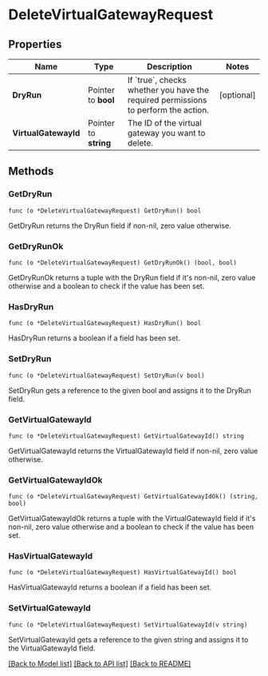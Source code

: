 # DeleteVirtualGatewayRequest

## Properties

Name | Type | Description | Notes
------------ | ------------- | ------------- | -------------
**DryRun** | Pointer to **bool** | If &#x60;true&#x60;, checks whether you have the required permissions to perform the action. | [optional] 
**VirtualGatewayId** | Pointer to **string** | The ID of the virtual gateway you want to delete. | 

## Methods

### GetDryRun

`func (o *DeleteVirtualGatewayRequest) GetDryRun() bool`

GetDryRun returns the DryRun field if non-nil, zero value otherwise.

### GetDryRunOk

`func (o *DeleteVirtualGatewayRequest) GetDryRunOk() (bool, bool)`

GetDryRunOk returns a tuple with the DryRun field if it's non-nil, zero value otherwise
and a boolean to check if the value has been set.

### HasDryRun

`func (o *DeleteVirtualGatewayRequest) HasDryRun() bool`

HasDryRun returns a boolean if a field has been set.

### SetDryRun

`func (o *DeleteVirtualGatewayRequest) SetDryRun(v bool)`

SetDryRun gets a reference to the given bool and assigns it to the DryRun field.

### GetVirtualGatewayId

`func (o *DeleteVirtualGatewayRequest) GetVirtualGatewayId() string`

GetVirtualGatewayId returns the VirtualGatewayId field if non-nil, zero value otherwise.

### GetVirtualGatewayIdOk

`func (o *DeleteVirtualGatewayRequest) GetVirtualGatewayIdOk() (string, bool)`

GetVirtualGatewayIdOk returns a tuple with the VirtualGatewayId field if it's non-nil, zero value otherwise
and a boolean to check if the value has been set.

### HasVirtualGatewayId

`func (o *DeleteVirtualGatewayRequest) HasVirtualGatewayId() bool`

HasVirtualGatewayId returns a boolean if a field has been set.

### SetVirtualGatewayId

`func (o *DeleteVirtualGatewayRequest) SetVirtualGatewayId(v string)`

SetVirtualGatewayId gets a reference to the given string and assigns it to the VirtualGatewayId field.


[[Back to Model list]](../README.md#documentation-for-models) [[Back to API list]](../README.md#documentation-for-api-endpoints) [[Back to README]](../README.md)


